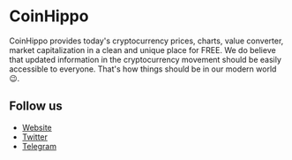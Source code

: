 # CoinHippo
CoinHippo provides today's cryptocurrency prices, charts, value converter, market capitalization in a clean and unique place for FREE. We do believe that updated information in the cryptocurrency movement should be easily accessible to everyone. That's how things should be in our modern world 😉.

## Follow us
- [Website](https://coinhippo.io)
- [Twitter](https://twitter.com/coinhippoHQ)
- [Telegram](https://t.me/CoinHippoChannel)
